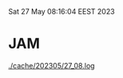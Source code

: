 Sat 27 May 08:16:04 EEST 2023
# JAM
<a href='./cache/202305/27_08.log'>./cache/202305/27_08.log</a>
